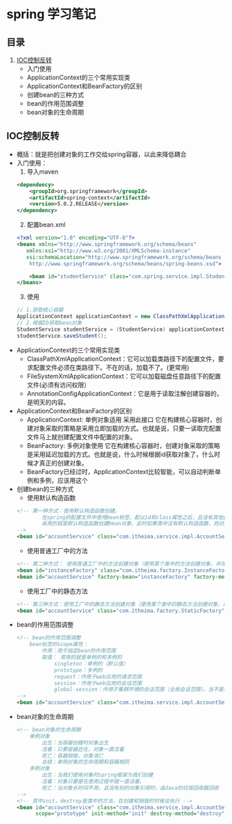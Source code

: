 # spring 学习笔记

## 目录
1. [IOC控制反转](#IOC控制反转)
	* 入门使用
	* ApplicationContext的三个常用实现类
	* ApplicationContext和BeanFactory的区别
	* 创建bean的三种方式
	* bean的作用范围调整
	* bean对象的生命周期

## IOC控制反转
* 概括：就是把创建对象的工作交给spring容器，以此来降低耦合
* 入门使用：
	1. 导入maven
	```xml
	<dependency>
        <groupId>org.springframework</groupId>
        <artifactId>spring-context</artifactId>
        <version>5.0.2.RELEASE</version>
    </dependency>
	```
	2. 配置bean.xml
	```xml
	<?xml version="1.0" encoding="UTF-8"?>
	<beans xmlns="http://www.springframework.org/schema/beans"
       xmlns:xsi="http://www.w3.org/2001/XMLSchema-instance"
       xsi:schemaLocation="http://www.springframework.org/schema/beans
        http://www.springframework.org/schema/beans/spring-beans.xsd">

    	<bean id="studentService" class="com.spring.service.impl.StudentServiceImpl"/>
	</beans>
	```
	3. 使用
	```java
	// 1.获取核心容器
    ApplicationContext applicationContext = new ClassPathXmlApplicationContext("bean.xml");
    // 2.根据ID获取bean对象
    StudentService studentService = (StudentService) applicationContext.getBean("studentService");
    studentService.saveStudent();
	```
* ApplicationContext的三个常用实现类
	* ClassPathXmlApplicationContext：它可以加载类路径下的配置文件，要求配置文件必须在类路径下。不在的话，加载不了。(更常用)
	* FileSystemXmlApplicationContext：它可以加载磁盘任意路径下的配置文件(必须有访问权限）
	* AnnotationConfigApplicationContext：它是用于读取注解创建容器的，是明天的内容。
* ApplicationContext和BeanFactory的区别
	*  ApplicationContext:     单例对象适用              采用此接口
           它在构建核心容器时，创建对象采取的策略是采用立即加载的方式。也就是说，只要一读取完配置文件马上就创建配置文件中配置的对象。
	*  BeanFactory:            多例对象使用
           它在构建核心容器时，创建对象采取的策略是采用延迟加载的方式。也就是说，什么时候根据id获取对象了，什么时候才真正的创建对象。
	* BeanFactory已经过时，ApplicationContext比较智能，可以自动判断单例和多例，应该用这个
* 创建bean的三种方式
	* 使用默认构造函数
	```xml
	<!-- 第一种方式：使用默认构造函数创建。
            在spring的配置文件中使用bean标签，配以id和class属性之后，且没有其他属性和标签时。
            采用的就是默认构造函数创建bean对象，此时如果类中没有默认构造函数，则对象无法创建。
	-->
    <bean id="accountService" class="com.itheima.service.impl.AccountServiceImpl"/>
	```
	* 使用普通工厂中的方法
	```xml
	<!-- 第二种方式： 使用普通工厂中的方法创建对象（使用某个类中的方法创建对象，并存入spring容器）-->
    <bean id="instanceFactory" class="com.itheima.factory.InstanceFactory"/>
    <bean id="accountService" factory-bean="instanceFactory" factory-method="getAccountService"/>
	```
	* 使用工厂中的静态方法
	```xml
	<!-- 第三种方式：使用工厂中的静态方法创建对象（使用某个类中的静态方法创建对象，并存入spring容器)-->
    <bean id="accountService" class="com.itheima.factory.StaticFactory" factory-method="getAccountService"/>
	```
* bean的作用范围调整
	```xml
	<!-- bean的作用范围调整
        bean标签的scope属性：
            作用：用于指定bean的作用范围
            取值： 常用的就是单例的和多例的
                singleton：单例的（默认值）
                prototype：多例的
                request：作用于web应用的请求范围
                session：作用于web应用的会话范围
                global-session：作用于集群环境的会话范围（全局会话范围），当不是集群环境时，它就是session
	-->
    <bean id="accountService" class="com.itheima.service.impl.AccountServiceImpl" scope="prototype"/>
	```
* bean对象的生命周期
	```xml
	<!-- bean对象的生命周期
        单例对象
            出生：当容器创建时对象出生
            活着：只要容器还在，对象一直活着
            死亡：容器销毁，对象消亡
            总结：单例对象的生命周期和容器相同
        多例对象
            出生：当我们使用对象时spring框架为我们创建
            活着：对象只要是在使用过程中就一直活着。
            死亡：当对象长时间不用，且没有别的对象引用时，由Java的垃圾回收器回收
    -->
	<!-- 其中init，destroy是类中的方法，在创建和销毁的时候会执行 -->
    <bean id="accountService" class="com.itheima.service.impl.AccountServiceImpl"
          scope="prototype" init-method="init" destroy-method="destroy"/>
	```